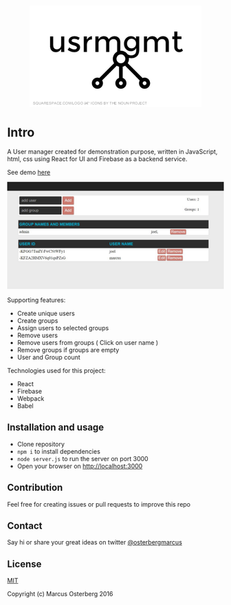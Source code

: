 <p align="center">
<img src="https://raw.githubusercontent.com/osterbergmarcus/userman/master/content/usrmgmt-logo.png" alt="User-Man" />
</p>

# Intro

A User manager created for demonstration purpose, written in JavaScript, html, css using React for UI and Firebase as a backend service.

See demo [here](http://osterbergmarcus.github.io/userman/)

![task-manager](/content/userman.JPG?raw=true)

Supporting features:
* Create unique users
* Create groups
* Assign users to selected groups
* Remove users
* Remove users from groups ( Click on user name )
* Remove groups if groups are empty
* User and Group count

Technologies used for this project:
* React
* Firebase
* Webpack
* Babel

## Installation and usage
* Clone repository
* `npm i` to install dependencies
* `node server.js` to run the server on port 3000
* Open your browser on [http://localhost:3000](http://localhost:3000)

## Contribution

Feel free for creating issues or pull requests to improve this repo

## Contact
Say hi or share your great ideas on twitter
[@osterbergmarcus](http://www.twitter.com/osterbergmarcus)

## License
[MIT](https://opensource.org/licenses/MIT)

Copyright (c) Marcus Osterberg 2016
